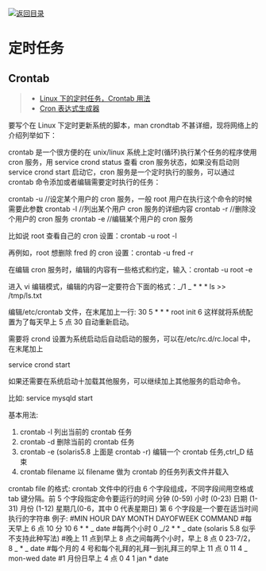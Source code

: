 [![返回目录](https://parg.co/Udx)](https://parg.co/UdT)

# 定时任务

## Crontab

> - [Linux 下的定时任务，Crontab 用法](http://www.cnblogs.com/b028/archive/2011/01/07/1930243.html)
> - [Cron 表达式生成器](http://www.pdtools.net/tools/becron.jsp)

要写个在 Linux 下定时更新系统的脚本，man crondtab 不甚详细，现将网络上的介绍列举如下：

crontab 是一个很方便的在 unix/linux 系统上定时(循环)执行某个任务的程序使用 cron 服务，用 service crond status 查看 cron 服务状态，如果没有启动则 service crond start 启动它，cron 服务是一个定时执行的服务，可以通过 crontab 命令添加或者编辑需要定时执行的任务：

crontab -u //设定某个用户的 cron 服务，一般 root 用户在执行这个命令的时候需要此参数
crontab -l //列出某个用户 cron 服务的详细内容
crontab -r //删除没个用户的 cron 服务
crontab -e //编辑某个用户的 cron 服务

比如说 root 查看自己的 cron 设置：crontab -u root -l

再例如，root 想删除 fred 的 cron 设置：crontab -u fred -r

在编辑 cron 服务时，编辑的内容有一些格式和约定，输入：crontab -u root -e

进入 vi 编辑模式，编辑的内容一定要符合下面的格式：_/1 _ \* \* \* ls >> /tmp/ls.txt

编辑/etc/crontab 文件，在末尾加上一行: 30 5 \* \* \* root init 6 这样就将系统配置为了每天早上 5 点 30 自动重新启动。

需要将 crond 设置为系统启动后自动启动的服务，可以在/etc/rc.d/rc.local 中，在末尾加上

service crond start

如果还需要在系统启动十加载其他服务，可以继续加上其他服务的启动命令。

比如: service mysqld start

基本用法:

1. crontab -l
   列出当前的 crontab 任务
2. crontab -d
   删除当前的 crontab 任务
3. crontab -e (solaris5.8 上面是 crontab -r)
   编辑一个 crontab 任务,ctrl_D 结束
4. crontab filename
   以 filename 做为 crontab 的任务列表文件并载入

crontab file 的格式:
crontab 文件中的行由 6 个字段组成，不同字段间用空格或 tab 键分隔。前 5 个字段指定命令要运行的时间
分钟 (0-59)
小时 (0-23)
日期 (1-31)
月份 (1-12)
星期几(0-6，其中 0 代表星期日)
第 6 个字段是一个要在适当时间执行的字符串
例子:
#MIN HOUR DAY MONTH DAYOFWEEK COMMAND #每天早上 6 点 10 分
10 6 \* \* _ date #每两个小时
0 _/2 \* \* _ date (solaris 5.8 似乎不支持此种写法) #晚上 11 点到早上 8 点之间每两个小时，早上 8 点
0 23-7/2，8 _ \* _ date #每个月的 4 号和每个礼拜的礼拜一到礼拜三的早上 11 点
0 11 4 _ mon-wed date
#1 月份日早上 4 点
0 4 1 jan \* date
